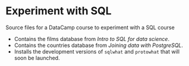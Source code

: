 # Experiment with SQL

Source files for a DataCamp course to experiment with a SQL course

- Contains the films database from _Intro to SQL for data science_.
- Contains the countries database from _Joining data with PostgreSQL_.
- Installs the development versions of ``sqlwhat`` and ``protowhat`` that will soon be launched.